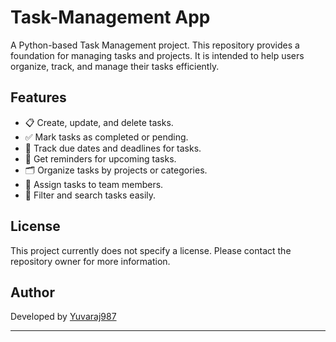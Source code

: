 # Task-Management App

A Python-based Task Management project. This repository provides a foundation for managing tasks and projects. It is intended to help users organize, track, and manage their tasks efficiently.

## Features

- 📋 Create, update, and delete tasks.
- ✅ Mark tasks as completed or pending.
- 📅 Track due dates and deadlines for tasks.
- 🔔 Get reminders for upcoming tasks.
- 🗂️ Organize tasks by projects or categories.
- 👥 Assign tasks to team members.
- 🔎 Filter and search tasks easily.

## License

This project currently does not specify a license. Please contact the repository owner for more information.

## Author

Developed by [Yuvaraj987](https://github.com/Yuvaraj987)

---
